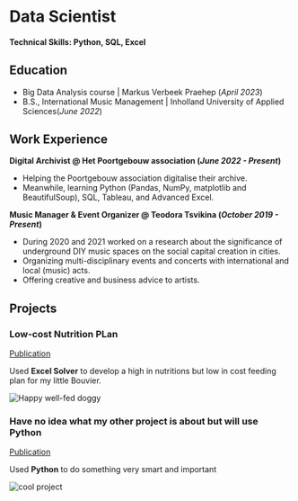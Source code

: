 # Data Scientist

#### Technical Skills: Python, SQL, Excel
## Education						       		
- Big Data Analysis course	| Markus Verbeek Praehep (_April 2023_)	 			        		
- B.S., International Music Management | Inholland University of Applied Sciences(_June 2022_)

## Work Experience
**Digital Archivist @ Het Poortgebouw association (_June 2022 - Present_)**
- Helping the Poortgebouw association digitalise their archive.
- Meanwhile, learning Python (Pandas, NumPy, matplotlib and BeautifulSoup), SQL, Tableau, and Advanced Excel.

**Music Manager & Event Organizer @ Teodora Tsvikina (_October 2019 - Present_)**
- During 2020 and 2021 worked on a research about the significance of underground DIY music spaces on the social capital creation in cities.
- Organizing multi-disciplinary events and concerts with international and local (music) acts.
- Offering creative and business advice to artists.

## Projects
### Low-cost Nutrition PLan  
[Publication](https://www./22/8/8)

Used **Excel Solver** to develop a high in nutritions but low in cost feeding plan for my little Bouvier.

![Happy well-fed doggy](/assets/img/happy_dog_file.jpeg)

### Have no idea what my other project is about but will use Python
[Publication](https://www.m)

Used **Python** to do something very smart and important

![cool project](/assets/img/pythonstuff.jpeg)

